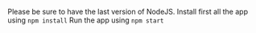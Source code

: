 Please be sure to have the last version of NodeJS.
Install first all the app using `npm install`
Run the app using `npm start`